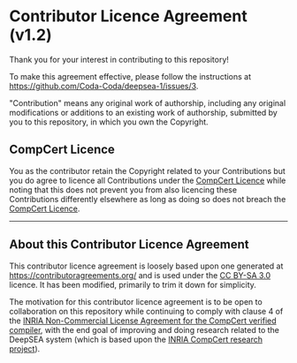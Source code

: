 # Contributor Licence Agreement (v1.2)

Thank you for your interest in contributing to this repository!

To make this agreement effective, please follow the instructions at https://github.com/Coda-Coda/deepsea-1/issues/3.

"Contribution" means any original work of authorship, including any original modifications or additions to an existing work of authorship, submitted by you to this repository, in which you own the Copyright.

## CompCert Licence

You as the contributor retain the Copyright related to your Contributions but you do agree to licence all Contributions under the [CompCert Licence](./CompCert-LICENSE.txt) while noting that this does not prevent you from also licencing these Contributions differently elsewhere as long as doing so does not breach the [CompCert Licence](./CompCert-LICENSE.txt).

-----

## About this Contributor Licence Agreement
This contributor licence agreement is loosely based upon one generated at https://contributoragreements.org/ and is used under the [CC BY-SA 3.0](https://creativecommons.org/licenses/by-sa/3.0/) licence. It has been modified, primarily to trim it down for simplicity.

The motivation for this contributor licence agreement is to be open to collaboration on this repository while continuing to comply with clause 4 of the [INRIA Non-Commercial License Agreement for the CompCert verified compiler](./CompCert-LICENSE.txt), with the end goal of improving and doing research related to the DeepSEA system (which is based upon the [INRIA CompCert research project](https://compcert.org)).